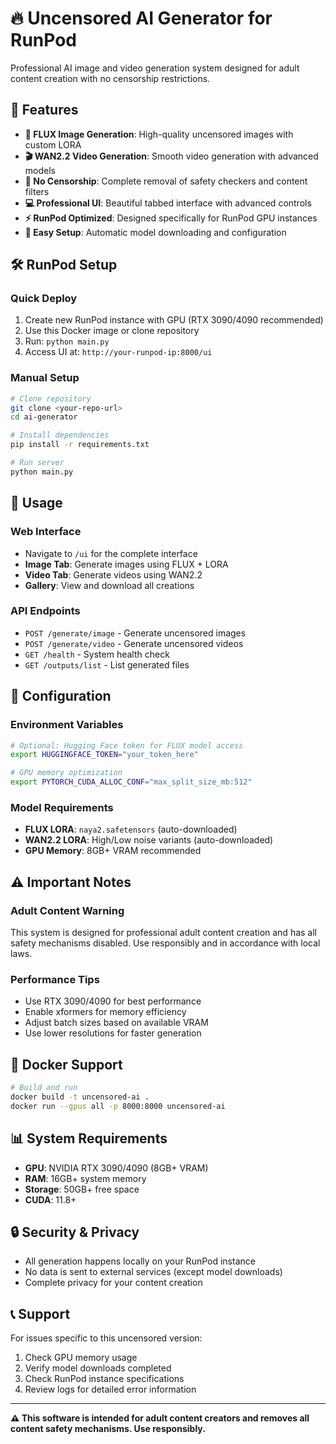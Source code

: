 # 🔥 Uncensored AI Generator for RunPod

Professional AI image and video generation system designed for adult content creation with no censorship restrictions.

## 🚀 Features

- **🎨 FLUX Image Generation**: High-quality uncensored images with custom LORA
- **🎬 WAN2.2 Video Generation**: Smooth video generation with advanced models
- **🚫 No Censorship**: Complete removal of safety checkers and content filters
- **💻 Professional UI**: Beautiful tabbed interface with advanced controls
- **⚡ RunPod Optimized**: Designed specifically for RunPod GPU instances
- **🔧 Easy Setup**: Automatic model downloading and configuration

## 🛠️ RunPod Setup

### Quick Deploy
1. Create new RunPod instance with GPU (RTX 3090/4090 recommended)
2. Use this Docker image or clone repository
3. Run: `python main.py`
4. Access UI at: `http://your-runpod-ip:8000/ui`

### Manual Setup
```bash
# Clone repository
git clone <your-repo-url>
cd ai-generator

# Install dependencies
pip install -r requirements.txt

# Run server
python main.py
```

## 🎯 Usage

### Web Interface
- Navigate to `/ui` for the complete interface
- **Image Tab**: Generate images using FLUX + LORA
- **Video Tab**: Generate videos using WAN2.2
- **Gallery**: View and download all creations

### API Endpoints
- `POST /generate/image` - Generate uncensored images
- `POST /generate/video` - Generate uncensored videos
- `GET /health` - System health check
- `GET /outputs/list` - List generated files

## 🔧 Configuration

### Environment Variables
```bash
# Optional: Hugging Face token for FLUX model access
export HUGGINGFACE_TOKEN="your_token_here"

# GPU memory optimization
export PYTORCH_CUDA_ALLOC_CONF="max_split_size_mb:512"
```

### Model Requirements
- **FLUX LORA**: `naya2.safetensors` (auto-downloaded)
- **WAN2.2 LORA**: High/Low noise variants (auto-downloaded)
- **GPU Memory**: 8GB+ VRAM recommended

## ⚠️ Important Notes

### Adult Content Warning
This system is designed for professional adult content creation and has all safety mechanisms disabled. Use responsibly and in accordance with local laws.

### Performance Tips
- Use RTX 3090/4090 for best performance
- Enable xformers for memory efficiency
- Adjust batch sizes based on available VRAM
- Use lower resolutions for faster generation

## 🐳 Docker Support

```bash
# Build and run
docker build -t uncensored-ai .
docker run --gpus all -p 8000:8000 uncensored-ai
```

## 📊 System Requirements

- **GPU**: NVIDIA RTX 3090/4090 (8GB+ VRAM)
- **RAM**: 16GB+ system memory
- **Storage**: 50GB+ free space
- **CUDA**: 11.8+

## 🔒 Security & Privacy

- All generation happens locally on your RunPod instance
- No data is sent to external services (except model downloads)
- Complete privacy for your content creation

## 📞 Support

For issues specific to this uncensored version:
1. Check GPU memory usage
2. Verify model downloads completed
3. Check RunPod instance specifications
4. Review logs for detailed error information

---

**⚠️ This software is intended for adult content creators and removes all content safety mechanisms. Use responsibly.**
